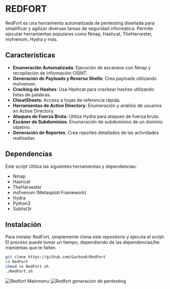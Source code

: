 # REDFORT

RedFort es una herramienta automatizada de pentesting diseñada para simplificar y agilizar diversas tareas de seguridad informática. Permite ejecutar herramientas populares como Nmap, Hashcat, TheHarvester, msfvenom, Hydra y más.

## Características

- **Enumeración Automatizada**: Ejecución de escaneos con Nmap y recopilación de información OSINT.
- **Generación de Payloads y Reverse Shells**: Crea payloads utilizando msfvenom.
- **Cracking de Hashes**: Usa Hashcat para crackear hashes utilizando listas de palabras.
- **CheatSheets**: Acceso a hojas de referencia rápida.
- **Herramientas de Active Directory**: Enumeración y análisis de usuarios en Active Directory.
- **Ataques de Fuerza Bruta**: Utiliza Hydra para ataques de fuerza bruta.
- **Escáner de Subdominios**: Enumeración de subdominios de un dominio objetivo.
- **Generación de Reportes**: Crea reportes detallados de las actividades realizadas.

## Dependencias

Este script Utiliza las siguientes herramientas y dependencias:
  - Nmap
  - Hashcat
  - TheHarvester
  - msfvenom (Metasploit Framework)
  - Hydra
  - Python3
  - Sublist3r

## Instalación

Para instalar RedFort, simplemente clona este repositorio y ejecuta el script. 
El proceso puede tomar un tiempo, dependiendo de las dependencias/he
rramientas que te falten.

```bash
git clone https://github.com/Garbox0/RedFort
cd RedFort
chmod +x RedFort.sh
./RedFort.sh
```

![Redfort Mainmenu](https://github.com/user-attachments/assets/8d9144af-1c50-40b9-9a22-af2559804690)
![Redfort generacion de pentesting](https://github.com/user-attachments/assets/5472c0ee-47ca-4fc7-8ece-0696d0823854)

